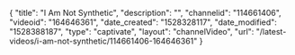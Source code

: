 {
    "title": "I Am Not Synthetic",
    "description": "",
    "channelid": "114661406",
    "videoid": "164646361",
    "date_created": "1528328117",
    "date_modified": "1528388187",
    "type": "captivate",
    "layout": "channelVideo",
    "url": "\/latest-videos\/i-am-not-synthetic\/114661406-164646361"
}